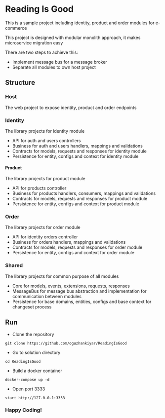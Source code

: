 # Reading Is Good
This is a sample project including identity, product and order modules for e-commerce

This project is designed with modular monolith approach, it makes microservice migration easy

There are two steps to achieve this:
- Implement message bus for a message broker
- Separate all modules to own host project

## Structure
### Host
The web project to expose identity, product and order endpoints

### Identity
The library projects for identity module
- API for auth and users controllers
- Business for auth and users handlers, mappings and validations
- Contracts for models, requests and responses for identity module
- Persistence for entity, configs and context for identity module

#### Product
The library projects for product module
- API for products controller
- Business for products handlers, consumers, mappings and validations
- Contracts for models, requests and responses for product module
- Persistence for entity, configs and context for product module

### Order
The library projects for order module
- API for identity orders controller
- Business for orders handlers, mappings and validations
- Contracts for models, requests and responses for order module
- Persistence for entity, configs and context for order module

### Shared
The library projects for common purpose of all modules
- Core for models, events, extensions, requests, responses
- MessageBus for message bus abstraction and implementation for communication between modules
- Persistence for base domains, entities, configs and base context for changeset process

## Run
- Clone the repository
```console
git clone https://github.com/oguzhankiyar/ReadingIsGood
```

- Go to solution directory
```console
cd ReadingIsGood
```

- Build a docker container
```console
docker-compose up -d
```

- Open port 3333
```console
start http://127.0.0.1:3333
```

### Happy Coding!